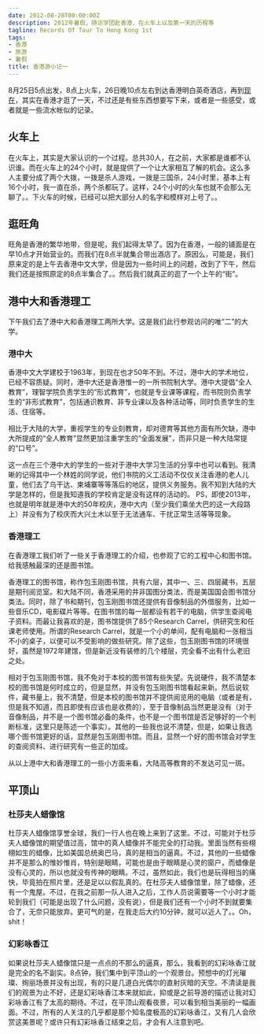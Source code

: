 ```yaml
---
date: 2012-08-28T00:00:00Z
description: 2012年暑假，随访学团赴香港，在火车上以及第一天的历程等
tagline: Records Of Tour To Hong Kong 1st
tags:
- 香港
- 旅游
- 暑假
title: 香港游小记一
---
```


8月25日5点出发，8点上火车，26日晚10点左右到达香港明白英奇酒店，再到[现在](# "2012-08-28 凌晨")，其实在香港才逛了一天，不过还是有些东西想要写下来，或者是一些感受，或者就是一些流水帐似的记录。

## 火车上
在火车上，其实是大家认识的一个过程。总共30人，在之前，大家都是谁都不认识谁。而在火车上的24个小时，就是提供了一个让大家相互了解的机会。这么多人主要分成了两个大拨，一拨是杀人游戏，一拨是三国杀，24小时里，基本上有16个小时，我一直在杀，两个杀都玩了。这样，24个小时的火车也就不会那么无聊了。。下火车的时候，已经可以把大部分人的名字和模样对上号了。。

## 逛旺角
旺角是香港的繁华地带，但是呢，我们起得太早了。因为在香港，一般的铺面是在早10点才开始营业的。而我们在8点半就集合带出酒店了。原因么，可能是，我们原来定的是上午去香港中文大学，但是因为一些时间上的问题，改到了下午，然后我们还是按照原定的8点半集合了。。然后我们就真正的逛了一个上午的“街”。

## 港中大和香港理工
下午我们去了港中大和香港理工两所大学。这是我们此行参观访问的唯“二”的大学。

### 港中大
香港中文大学建校于1963年，到现在也才50年不到。不过，港中大的学术地位，已经不容质疑。同时，港中大还是香港惟一的一所书院制大学。港中大提倡“全人教育”，理智学院负责学生的“形式教育”，也就是专业课等课程，而书院则负责学生的“非形式教育”，包括通识教育、非专业课以及各种活动等，同时负责学生的生活、住宿等。

相比于大陆的大学，重视学生的专业刻教育，却对德育等其他方面有所欠缺，港中大所提成的“全人教育”显然更加注重学生的“全面发展”，而非只是一种大陆常提的“口号”。

这一点在三个港中大的学生的一些对于港中大学习生活的分享中也可以看到。我清晰的记得其中一个林姓的同学说，他们书院的义工活动不仅仅关注香港的老人儿童，他们去了乌干达、柬埔寨等等落后的地区，提供义务服务。我不知到大陆的大学是怎样的，但是我知道我的学校肯定是没有这样的活动的。
PS，即使2013年，也就是明年就是港中大的50年校庆，港中大内（至少我们乘坐大巴的这一大段路上）并没有为了校庆而大兴土木以至于无法通车、干扰正常生活等等现象。

### 香港理工
在香港理工我们听了一些关于香港理工的介绍，也参观了它的工程中心和图书馆。给我感触最深的还是图书馆。

香港理工的图书馆，称作包玉刚图书馆，共有六层，其中一、三、四层藏书，五层是期刊阅览室。和大陆不同，香港采用的并非国图分类法，而是美国国会图书馆分类法。同时，除了书和期刊，包玉刚图书馆还提供有音像制品的外借服务，比如一些音乐CD，电影碟片等等。在图书馆的每一层都设有若干的电脑，供学生查阅电子资料。而最让我喜欢的是，图书馆提供了85个Research Carrel，供研究生和任课老师使用。所谓的Research Carrel，就是一个小的单间，配有电脑和一张相当不小的桌子，以便可以不受影响的做些研究。除了这些，包玉刚图书馆的环境很好，虽然是1972年建馆，但是新近没有装修的几个楼层，完全看不出有什么老旧之处。

相对于包玉刚图书馆，我不免对于本校的图书馆有些失望。先说硬件，我不清楚本校的图书馆是何时成立的，但是显然，并没有包玉刚图书馆看起来新。然后说软件，藏书量上，我不清楚，但是本校的图书馆并不提供阅览用的电脑（或者是有，但是我不知道，而且即使有应该也是收费的），至于音像制品当然更是没有（对于音像制品，并不是一个图书馆必备的条件，也不是一个图书馆是否足够好的一个判断标准，这里只是陈述一个事实）。其他的一些我也说不清楚，但是，如果让我选哪个图书馆更好的话，显然是包玉刚图书馆。而且，显然一个好的图书馆会对学生的查阅资料、进行研究有一些正的加成。

从以上港中大和香港理工的一些小方面来看，大陆高等教育的不发达可见一斑。

## 平顶山
### 杜莎夫人蜡像馆
杜莎夫人蜡像馆享誉全球，我们一行人也在晚上来到了这里。不过，可能对于杜莎夫人蜡像馆的期望值过高，馆中的真人蜡像并不能完全的打动我。里面当然有些栩栩如生的蜡像，比如美国总统奥巴马，真的是相当的逼真。不过，其他的一些蜡像并不是那么的惟妙惟肖，特别是眼睛，可能也是由于眼睛是心灵的窗户，而蜡像是没有心灵的，所以也就没有传神的眼睛。不过，虽然如此，我们也是玩得相当的痛快，毕竟拍在照片里，还是足以以假乱真的。在杜莎夫人蜡像馆里，除了蜡像，还有一个鬼屋。不过，在我之前那一队人进入之后，工作人员说需要等一个小时才能轮到我们（可能是出现了什么问题，没有说），但是我们还有一个小时不到就要集合了，无奈只能放弃。更可气的是，在我走后大约10分钟，就可以近人了。。Oh，shit！

### 幻彩咏香江
如果说杜莎夫人蜡像馆只是一点点的不那么的逼真，那么，我看到的幻彩咏香江就是完全的名不副实。8点钟，我们集中到平顶山的一个观景台。预想中的灯光璀璨、绚丽场景并没有出现，有的只是几道白光偶尔的直射灰暗的天空。不清读是我们的观景为止不好，还是幻彩咏香江本来就如此，抑或是之前导游的描述让我对幻彩咏香江有了太高的期待。不过，在平顶山观看夜景，可以看到相当美丽的一幅画面。不过，所有的人关注的几乎都是那个知名度极高的幻彩咏香江，又有几人会欣赏这美景呢？或许只有幻彩咏香江结束之后，才会有人注意到吧。
